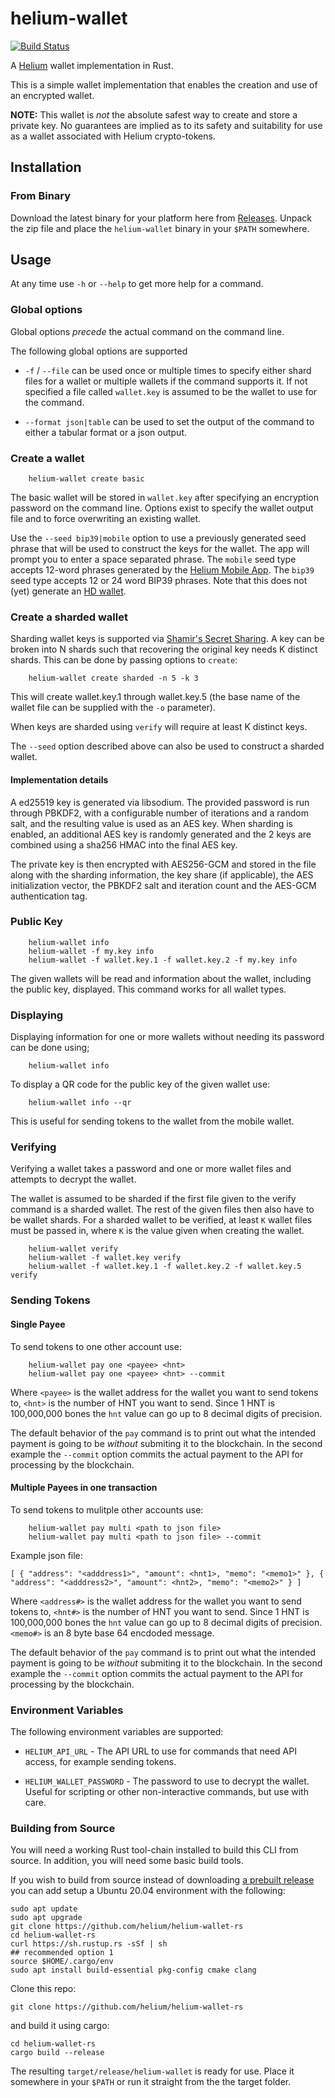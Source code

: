 # helium-wallet

[![Build Status][actions-badge]][actions-url]

[actions-badge]: https://github.com/helium/helium-wallet-rs/workflows/CI/badge.svg
[actions-url]: https://github.com/helium/helium-wallet-rs/actions?query=workflow%3ACI+branch%3Amaster

A [Helium](https://helium.com) wallet implementation in Rust.

This is a simple wallet implementation that enables the creation and
use of an encrypted wallet.

**NOTE:** This wallet is _not_ the absolute safest way to create and
store a private key. No guarantees are implied as to its safety and
suitability for use as a wallet associated with Helium crypto-tokens.

## Installation

### From Binary

Download the latest binary for your platform here from
[Releases](https://github.com/helium/helium-wallet-rs/releases/latest). Unpack
the zip file and place the `helium-wallet` binary in your `$PATH`
somewhere.

## Usage

At any time use `-h` or `--help` to get more help for a command.

### Global options

Global options _precede_ the actual command on the command line.

The following global options are supported

* `-f` / `--file` can be used once or multiple times to specify either
  shard files for a wallet or multiple wallets if the command supports
  it. If not specified a file called `wallet.key` is assumed to be the
  wallet to use for the command.

* `--format json|table` can be used to set the output of the command
  to either a tabular format or a json output.

### Create a wallet

```
    helium-wallet create basic
```

The basic wallet will be stored in `wallet.key` after specifying an
encryption password on the command line. Options exist to specify the
wallet output file and to force overwriting an existing wallet.

Use the `--seed bip39|mobile` option to use a previously generated
seed phrase that will be used to construct the keys for the wallet.
The app will prompt you to enter a space separated phrase. The `mobile`
seed type accepts 12-word phrases generated by the
[Helium Mobile App](https://github.com/helium/hotspot-app). The `bip39`
seed type accepts 12 or 24 word BIP39 phrases. Note that this does not
(yet) generate an [HD wallet](https://github.com/bitcoin/bips/blob/master/bip-0032.mediawiki).

### Create a sharded wallet

Sharding wallet keys is supported via [Shamir's Secret
Sharing](https://github.com/dsprenkels/sss).  A key can be broken into
N shards such that recovering the original key needs K distinct
shards. This can be done by passing options to `create`:

```
    helium-wallet create sharded -n 5 -k 3
```

This will create wallet.key.1 through wallet.key.5 (the base name of
the wallet file can be supplied with the `-o` parameter).

When keys are sharded using `verify` will require at least K distinct
keys.

The `--seed` option described above can also be used to construct a
sharded wallet.

#### Implementation details

A ed25519 key is generated via libsodium. The provided password is run
through PBKDF2, with a configurable number of iterations and a random
salt, and the resulting value is used as an AES key. When sharding is
enabled, an additional AES key is randomly generated and the 2 keys
are combined using a sha256 HMAC into the final AES key.

The private key is then encrypted with AES256-GCM and stored in the
file along with the sharding information, the key share (if
applicable), the AES initialization vector, the PBKDF2 salt and
iteration count and the AES-GCM authentication tag.


### Public Key

```
    helium-wallet info
    helium-wallet -f my.key info
    helium-wallet -f wallet.key.1 -f wallet.key.2 -f my.key info
```

The given wallets will be read and information about the wallet,
including the public key, displayed. This command works for all wallet
types.

### Displaying

Displaying information for one or more wallets without needing its
password can be done using;


```
    helium-wallet info
```

To display a QR code for the public key of the given wallet use:

```
    helium-wallet info --qr
```

This is useful for sending tokens to the wallet from the mobile
wallet.

### Verifying

Verifying a wallet takes a password and one or more wallet files and
attempts to decrypt the wallet.

The wallet is assumed to be sharded if the first file given to the
verify command is a sharded wallet. The rest of the given files then
also have to be wallet shards. For a sharded wallet to be verified, at
least `K` wallet files must be passed in, where `K` is the value given
when creating the wallet.

```
    helium-wallet verify
    helium-wallet -f wallet.key verify
    helium-wallet -f wallet.key.1 -f wallet.key.2 -f wallet.key.5 verify
```

### Sending Tokens

#### Single Payee
To send tokens to one other account use:

```
    helium-wallet pay one <payee> <hnt>
    helium-wallet pay one <payee> <hnt> --commit
```

Where `<payee>` is the wallet address for the wallet you want to
send tokens to, `<hnt>` is the number of HNT you want to send. Since 1 HNT
is 100,000,000 bones the `hnt` value can go up to 8 decimal digits of
precision.

The default behavior of the `pay` command is to print out what the
intended payment is going to be _without_ submiting it to the
blockchain.  In the second example the `--commit` option commits the
actual payment to the API for processing by the blockchain.

#### Multiple Payees in one transaction
To send tokens to mulitple other accounts use:

```
    helium-wallet pay multi <path to json file>
    helium-wallet pay multi <path to json file> --commit
```

Example json file:

```
[ { "address": "<adddress1>", "amount": <hnt1>, "memo": "<memo1>" }, { "address": "<adddress2>", "amount": <hnt2>, "memo": "<memo2>" } ]
```

Where `<address#>` is the wallet address for the wallet you want to
send tokens to, `<hnt#>` is the number of HNT you want to send. Since 1 HNT
is 100,000,000 bones the `hnt` value can go up to 8 decimal digits of
precision. `<memo#>` is an 8 byte base 64 encdoded message.

The default behavior of the `pay` command is to print out what the
intended payment is going to be _without_ submiting it to the
blockchain.  In the second example the `--commit` option commits the
actual payment to the API for processing by the blockchain.


### Environment Variables

The following environment variables are supported:

* `HELIUM_API_URL` - The API URL to use for commands that need API
  access, for example sending tokens.

* `HELIUM_WALLET_PASSWORD` - The password to use to decrypt the
  wallet. Useful for scripting or other non-interactive commands, but
  use with care.


### Building from Source

You will need a working Rust tool-chain installed to build this CLI
from source. In addition, you will need some basic build tools.

If you wish to build from source instead of downloading
[a prebuilt release](https://github.com/helium/helium-wallet-rs/releases/latest)
you can add setup a Ubuntu 20.04 environment with the following:

```
sudo apt update
sudo apt upgrade
git clone https://github.com/helium/helium-wallet-rs
cd helium-wallet-rs
curl https://sh.rustup.rs -sSf | sh
## recommended option 1
source $HOME/.cargo/env
sudo apt install build-essential pkg-config cmake clang
```

Clone this repo:

```
git clone https://github.com/helium/helium-wallet-rs
```

and build it using cargo:

```
cd helium-wallet-rs
cargo build --release
```

The resulting `target/release/helium-wallet` is ready for use. Place
it somewhere in your `$PATH` or run it straight from the the target
folder.
